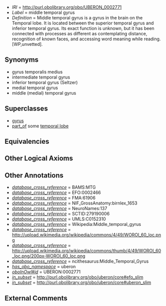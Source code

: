  * *IRI* = http://purl.obolibrary.org/obo/UBERON_0002771
 * *Label* = middle temporal gyrus
 * *Definition* = Middle temporal gyrus is a gyrus in the brain on the Temporal lobe. It is located between the superior temporal gyrus and inferior temporal gyrus. Its exact function is unknown, but it has been connected with processes as different as contemplating distance, recognition of known faces, and accessing word meaning while reading. [WP,unvetted].

## Synonyms

 * gyrus temporalis medius
 * intermediate temporal gyrus
 * inferior temporal gyrus (Seltzer)
 * medial temporal gyrus
 * middle (medial) temporal gyrus

## Superclasses

 * [gyrus](../../UBERON/00/UBERON_0000200.md)
 * [part_of](../../BFO/50/BFO_0000050.md) some [temporal lobe](../../UBERON/71/UBERON_0001871.md)

## Equivalencies


## Other Logical Axioms


## Other Annotations

 * *[database_cross_reference](../../ef/oboInOwl#hasDbXref.md)* = BAMS:MTG
 * *[database_cross_reference](../../ef/oboInOwl#hasDbXref.md)* = EFO:0002466
 * *[database_cross_reference](../../ef/oboInOwl#hasDbXref.md)* = FMA:61906
 * *[database_cross_reference](../../ef/oboInOwl#hasDbXref.md)* = NIF_GrossAnatomy:birnlex_1653
 * *[database_cross_reference](../../ef/oboInOwl#hasDbXref.md)* = NeuroNames:137
 * *[database_cross_reference](../../ef/oboInOwl#hasDbXref.md)* = SCTID:279190006
 * *[database_cross_reference](../../ef/oboInOwl#hasDbXref.md)* = UMLS:C0152310
 * *[database_cross_reference](../../ef/oboInOwl#hasDbXref.md)* = Wikipedia:Middle_temporal_gyrus
 * *[database_cross_reference](../../ef/oboInOwl#hasDbXref.md)* = http://upload.wikimedia.org/wikipedia/commons/4/49/WOROI_60_loc.png
 * *[database_cross_reference](../../ef/oboInOwl#hasDbXref.md)* = http://upload.wikimedia.org/wikipedia/commons/thumb/4/49/WOROI_60_loc.png/200px-WOROI_60_loc.png
 * *[database_cross_reference](../../ef/oboInOwl#hasDbXref.md)* = ncithesaurus:Middle_Temporal_Gyrus
 * *[has_obo_namespace](../../ce/oboInOwl#hasOBONamespace.md)* = uberon
 * *[oboInOwl#id](../../id/oboInOwl#id.md)* = UBERON:0002771
 * *[in_subset](../../et/oboInOwl#inSubset.md)* = http://purl.obolibrary.org/obo/uberon/core#efo_slim
 * *[in_subset](../../et/oboInOwl#inSubset.md)* = http://purl.obolibrary.org/obo/uberon/core#uberon_slim

## External Comments

